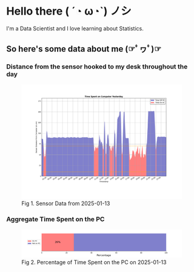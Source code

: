 
# Hello there ( ´◔ ω◔`) ノシ

I'm a Data Scientist and I love learning about Statistics.

## So here's some data about me (☞ﾟヮﾟ)☞


### Distance from the sensor hooked to my desk throughout the day
<figure>
  <picture>
    <source media="(prefers-color-scheme: dark)" srcset="Pi/readme/graphs/lineplot/dark-plot-2025-01-13.png">
    <source media="(prefers-color-scheme: light)" srcset="Pi/readme/graphs/lineplot/light-plot-2025-01-13.png">
    <img alt="Shows a black logo in light color mode and a white one in dark color mode." src="Pi/readme/graphs/lineplot/light-plot-2025-01-13.png">
  </picture>
  <figcaption>Fig 1. Sensor Data from 2025-01-13</figcaption>
</figure>



### Aggregate Time Spent on the PC
<figure>
  <picture>
    <source media="(prefers-color-scheme: dark)" srcset="Pi/readme/graphs/barplot/dark-plot-2025-01-13.png">
    <source media="(prefers-color-scheme: light)" srcset="Pi/readme/graphs/barplot/light-plot-2025-01-13.png">
    <img alt="Shows a black logo in light color mode and a white one in dark color mode." src="Pi/readme/graphs/barplot/light-plot-2025-01-13.png">
  </picture>
  <figcaption>Fig 2. Percentage of Time Spent on the PC on 2025-01-13</figcaption>
</figure>
